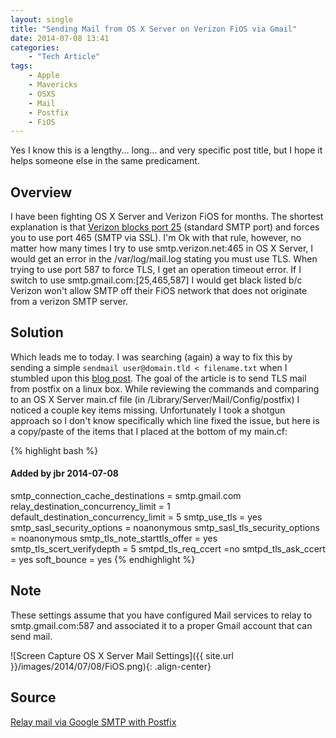 ```yaml
---
layout: single
title: "Sending Mail from OS X Server on Verizon FiOS via Gmail"
date: 2014-07-08 13:41
categories:
    - "Tech Article"
tags:
    - Apple
    - Mavericks
    - OSXS
    - Mail
    - Postfix
    - FiOS
---
```


Yes I know this is a lengthy... long... and very specific post title, but I hope it helps someone else in the same predicament.

Overview
---

I have been fighting OS X Server and Verizon FiOS for months.  The shortest explanation is that [Verizon blocks port 25][verizon] (standard SMTP port) and forces you to use port 465 (SMTP via SSL).  I'm Ok with that rule, however, no matter how many times I try to use smtp.verizon.net:465 in OS X Server, I would get an error in the /var/log/mail.log stating you must use TLS.  When trying to use port 587 to force TLS, I get an operation timeout error.  If I switch to use smtp.gmail.com:[25,465,587] I would get black listed b/c Verizon won't allow SMTP off their FiOS network that does not originate from a verizon SMTP server.

Solution
---

Which leads me to today.  I was searching (again) a way to fix this by sending a simple ```sendmail user@domain.tld < filename.txt``` when I stumbled upon this [blog post][wormly].  The goal of the article is to send TLS mail from postfix on a linux box.  While reviewing the commands and comparing to an OS X Server main.cf file (in /Library/Server/Mail/Config/postfix) I noticed a couple key items missing.  Unfortunately I took a shotgun approach so I don't know specifically which line fixed the issue, but here is a copy/paste of the items that I placed at the bottom of my main.cf:

{% highlight bash %}
#### Added by jbr 2014-07-08
smtp_connection_cache_destinations = smtp.gmail.com
relay_destination_concurrency_limit = 1
default_destination_concurrency_limit = 5
smtp_use_tls = yes
smtp_sasl_security_options = noanonymous
smtp_sasl_tls_security_options = noanonymous
smtp_tls_note_starttls_offer = yes
smtp_tls_scert_verifydepth = 5
smtpd_tls_req_ccert =no
smtpd_tls_ask_ccert = yes
soft_bounce = yes
{% endhighlight %}

Note
---

These settings assume that you have configured Mail services to relay to smtp.gmail.com:587 and associated it to a proper Gmail account that can send mail.

![Screen Capture OS X Server Mail Settings]({{ site.url }}/images/2014/07/08/FiOS.png){: .align-center}

Source
---
[Relay mail via Google SMTP with Postfix][wormly]

[verizon]: http://www.verizon.com/Support/Residential/internet/highspeed/general+support/top+questions/questionsone/124274.htm
[wormly]: https://blog.wormly.com/2008/11/05/relay-gmail-google-smtp-postfix/
